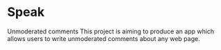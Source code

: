 # Speak
Unmoderated comments
This project is aiming to produce an app which allows users to write unmoderated comments about any web page.